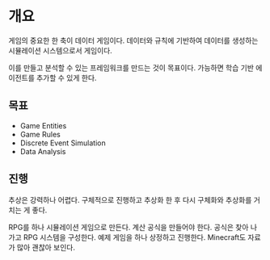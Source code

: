 # 개요 

게임의 중요한 한 축이 데이터 게임이다. 데이터와 규칙에 기반하여 데이터를 생성하는 시뮬레이션 시스템으로서 게임이다. 

이를 만들고 분석할 수 있는 프레임워크를 만드는 것이 목표이다. 가능하면 학습 기반 에이전트를 추가할 수 있게 한다. 



## 목표 

- Game Entities
- Game Rules 
- Discrete Event Simulation 
- Data Analysis 



## 진행

추상은 강력하나 어렵다. 구체적으로 진행하고 추상화 한 후 다시 구체화와 추상화를 거치는 게 좋다. 

RPG를 하나 시뮬레이션 게임으로 만든다. 계산 공식을 만들어야 한다. 공식은 찾아 나가고 RPG 시스템을 구성한다. 예제 게임을 하나 상정하고 진행한다. Minecraft도 자료가 많아 괜찮아 보인다. 



